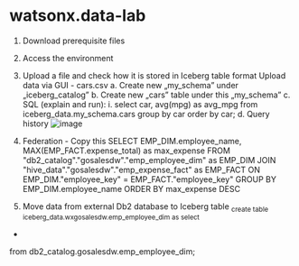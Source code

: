 # watsonx.data-lab

1. Download prerequisite files
2. Access the environment
3. Upload a file and check how it is stored in Iceberg table format
Upload data via GUI - cars.csv
a.	Create new „my_schema” under „iceberg_catalog”
b.	Create new „cars” table under this „my_schema”
c.	SQL (explain and run): 
i.	select car, avg(mpg) as avg_mpg from iceberg_data.my_schema.cars group by car order by car;
d.	Query history
![image](https://github.com/dhuszti/watsonx.data-lab/assets/11091479/c3ededfc-6fb2-4e52-a248-17e050940968)

4. Federation - Copy this 
SELECT
  EMP_DIM.employee_name,
  MAX(EMP_FACT.expense_total) as max_expense
FROM
  "db2_catalog"."gosalesdw"."emp_employee_dim" as EMP_DIM
  JOIN "hive_data"."gosalesdw"."emp_expense_fact" as EMP_FACT ON EMP_DIM."employee_key" = EMP_FACT."employee_key"
GROUP BY EMP_DIM.employee_name
ORDER BY max_expense DESC

5. Move data from external Db2 database to Iceberg table
<sub>create table iceberg_data.wxgosalesdw.emp_employee_dim as
select
  *
from
  db2_catalog.gosalesdw.emp_employee_dim;
</sub>

   
